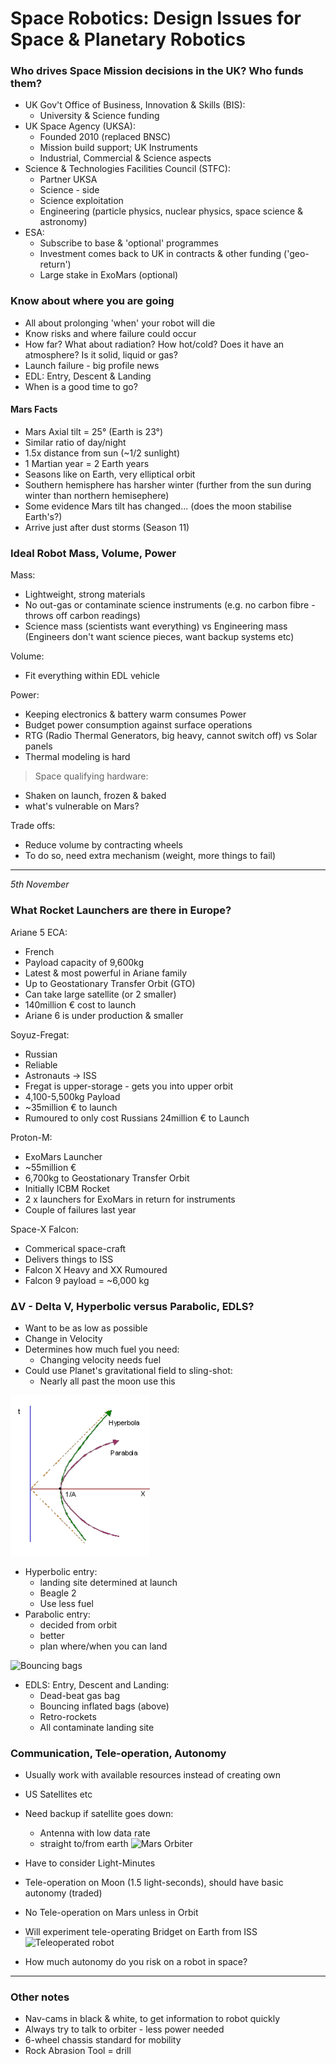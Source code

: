 Space Robotics: Design Issues for Space & Planetary Robotics
=====

### Who drives Space Mission decisions in the UK? Who funds them?

* UK Gov't Office of Business, Innovation & Skills (BIS):
  * University & Science funding
* UK Space Agency (UKSA):
  * Founded 2010 (replaced BNSC)
  * Mission build support; UK Instruments
  * Industrial, Commercial & Science aspects
* Science & Technologies Facilities Council (STFC):
  * Partner UKSA
  * Science - side
  * Science exploitation
  * Engineering (particle physics, nuclear physics, space science & astronomy)
* ESA:  
  * Subscribe to base & 'optional' programmes
  * Investment comes back to UK in contracts & other funding ('geo-return')
  * Large stake in ExoMars (optional)

### Know about where you are going

* All about prolonging 'when' your robot will die
* Know risks and where failure could occur
* How far? What about radiation? How hot/cold? Does it have an atmosphere? Is it solid, liquid or gas?
* Launch failure - big profile news
* EDL: Entry, Descent & Landing
* When is a good time to go?

#### Mars Facts
* Mars Axial tilt = 25° (Earth is 23°)
* Similar ratio of day/night
* 1.5x distance from sun (~1/2 sunlight)
* 1 Martian year = 2 Earth years
* Seasons like on Earth, very elliptical orbit
* Southern hemisphere has harsher winter (further from the sun during winter than northern hemisephere)
* Some evidence Mars tilt has changed... (does the moon stabilise Earth's?)
* Arrive just after dust storms (Season 11)

### Ideal Robot Mass, Volume, Power

Mass:
* Lightweight, strong materials
* No out-gas or contaminate science instruments (e.g. no carbon fibre - throws off carbon readings)
* Science mass (scientists want everything) vs Engineering mass (Engineers don't want science pieces, want backup systems etc)

Volume:
* Fit everything within EDL vehicle

Power:
* Keeping electronics & battery warm consumes Power
* Budget power consumption against surface operations
* RTG (Radio Thermal Generators, big heavy, cannot switch off) vs Solar panels
* Thermal modeling is hard

> Space qualifying hardware:
  * Shaken on launch, frozen & baked
  * what's vulnerable on Mars?

Trade offs:
* Reduce volume by contracting wheels
* To do so, need extra mechanism (weight, more things to fail)

----

*5th November*

### What Rocket Launchers are there in Europe?

Ariane 5 ECA:
* French
* Payload capacity of 9,600kg
* Latest & most powerful in Ariane family
* Up to Geostationary Transfer Orbit (GTO)
* Can take large satellite (or 2 smaller)
* 140million € cost to launch
* Ariane 6 is under production & smaller

Soyuz-Fregat:
* Russian
* Reliable
* Astronauts -> ISS
* Fregat is upper-storage - gets you into upper orbit
* 4,100-5,500kg Payload
* ~35million € to launch
* Rumoured to only cost Russians 24million € to Launch

Proton-M:
* ExoMars Launcher
* ~55million €
* 6,700kg to Geostationary Transfer Orbit
* Initially ICBM Rocket
* 2 x launchers for ExoMars in return for instruments
* Couple of failures last year

Space-X Falcon:
* Commerical space-craft
* Delivers things to ISS
* Falcon X Heavy and XX Rumoured
* Falcon 9 payload = ~6,000 kg

### ΔV - Delta V, Hyperbolic versus Parabolic, EDLS?
* Want to be as low as possible
* Change in Velocity
* Determines how much fuel you need:
  * Changing velocity needs fuel
* Could use Planet's gravitational field to sling-shot:
  * Nearly all past the moon use this

![Hyperbolic vs Parabolic entry](images/Hyperbolic-Parabolic.png)
* Hyperbolic entry:
  * landing site determined at launch
  * Beagle 2
  * Use less fuel
* Parabolic entry:
  * decided from orbit
  * better
  * plan where/when you can land

![Bouncing bags](http://marsrovers.jpl.nasa.gov/gallery/artwork/hires/landing.jpg)

* EDLS: Entry, Descent and Landing:
  * Dead-beat gas bag
  * Bouncing inflated bags (above)
  * Retro-rockets
  * All contaminate landing site

### Communication, Tele-operation, Autonomy

* Usually work with available resources instead of creating own
* US Satellites etc
* Need backup if satellite goes down:
  * Antenna with low data rate
  * straight to/from earth
![Mars Orbiter](https://gigaom.com/wp-content/uploads/sites/1/2013/06/trace_gas_orbiter_20130314_orig.jpg?quality=80&strip=all)
* Have to consider Light-Minutes
* Tele-operation on Moon (1.5 light-seconds), should have basic autonomy (traded)
* No Tele-operation on Mars unless in Orbit
* Will experiment tele-operating Bridget on Earth from ISS
![Teleoperated robot](http://www.wired.com/geekmom/wp-content/uploads/2012/06/robot.png)

* How much autonomy do you risk on a robot in space?

----

### Other notes

* Nav-cams in black & white, to get information to robot quickly
* Always try to talk to orbiter - less power needed
* 6-wheel chassis standard for mobility
* Rock Abrasion Tool = drill
